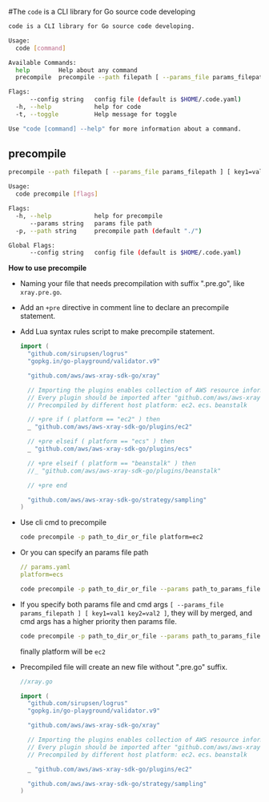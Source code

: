 #The `code` is a CLI library for Go source code developing


```sh
code is a CLI library for Go source code developing.

Usage:
  code [command]

Available Commands:
  help        Help about any command
  precompile  precompile --path filepath [ --params_file params_filepath ] [ key1=val1 key2=val2 ]

Flags:
      --config string   config file (default is $HOME/.code.yaml)
  -h, --help            help for code
  -t, --toggle          Help message for toggle

Use "code [command] --help" for more information about a command.
```



## precompile

```sh
precompile --path filepath [ --params_file params_filepath ] [ key1=val1 key2=val2 ]

Usage:
  code precompile [flags]

Flags:
  -h, --help            help for precompile
      --params string   params file path
  -p, --path string     precompile path (default "./")

Global Flags:
      --config string   config file (default is $HOME/.code.yaml)
```



**How to use precompile**

- Naming your file that needs precompilation with suffix ".pre.go", like `xray.pre.go`.

- Add an `+pre` directive in comment line to declare an precompile statement.

- Add Lua syntax rules script to make precompile statement.

  ```go
  import (
  	"github.com/sirupsen/logrus"
  	"gopkg.in/go-playground/validator.v9"
  
  	"github.com/aws/aws-xray-sdk-go/xray"
  
  	// Importing the plugins enables collection of AWS resource information at runtime.
  	// Every plugin should be imported after "github.com/aws/aws-xray-sdk-go/xray" library.
  	// Precompiled by different host platform: ec2、ecs、beanstalk
  
  	// +pre if ( platform == "ec2" ) then
  	_ "github.com/aws/aws-xray-sdk-go/plugins/ec2"
  
  	// +pre elseif ( platform == "ecs" ) then
  	_ "github.com/aws/aws-xray-sdk-go/plugins/ecs"
  
  	// +pre elseif ( platform == "beanstalk" ) then
  	//_ "github.com/aws/aws-xray-sdk-go/plugins/beanstalk"
  
  	// +pre end
  
  	"github.com/aws/aws-xray-sdk-go/strategy/sampling"
  )
  ```

- Use cli cmd to precompile

  ```sh
  code precompile -p path_to_dir_or_file platform=ec2
  ```

- Or you can specify an params file path

  ```yaml
  // params.yaml
  platform=ecs
  ```

  ```sh
  code precompile -p path_to_dir_or_file --params path_to_params_file
  ```

- If you specify both params file and cmd args `[ --params_file params_filepath ] [ key1=val1 key2=val2 ]`,  they will by merged, and cmd args has a higher  priority then params file.

  ```sh
  code precompile -p path_to_dir_or_file --params path_to_params_file platform=ec2
  ```

  finally platform will be `ec2`

- Precompiled file will create an new file without ".pre.go" suffix.

  ```go
  //xray.go
  
  import (
  	"github.com/sirupsen/logrus"
  	"gopkg.in/go-playground/validator.v9"
  
  	"github.com/aws/aws-xray-sdk-go/xray"
  
  	// Importing the plugins enables collection of AWS resource information at runtime.
  	// Every plugin should be imported after "github.com/aws/aws-xray-sdk-go/xray" library.
  	// Precompiled by different host platform: ec2、ecs、beanstalk
  
  	_ "github.com/aws/aws-xray-sdk-go/plugins/ec2"
  
  	"github.com/aws/aws-xray-sdk-go/strategy/sampling"
  )
  ```

  